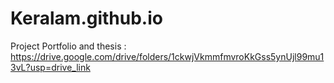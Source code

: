 # Keralam.github.io

Project Portfolio and thesis : https://drive.google.com/drive/folders/1ckwjVkmmfmvroKkGss5ynUjl99mu13vL?usp=drive_link
